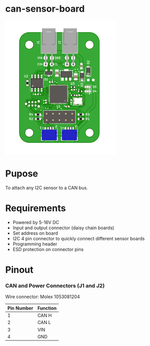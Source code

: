 # can-sensor-board

<img src="board.png" width="350">

# Pupose
To attach any I2C sensor to a CAN bus.

# Requirements
* Powered by 5-16V DC
* Input and output connector (daisy chain boards)
* Set address on board
* I2C 4 pin connector to quickly connect different sensor boards
* Programming header
* ESD protection on connector pins

# Pinout
### CAN and Power Connectors (J1 and J2)

Wire connector: Molex 1053081204

| Pin Number | Function |
|--|--|
|1| CAN H |
|2 | CAN L |
|3 | VIN |
|4 | GND|
